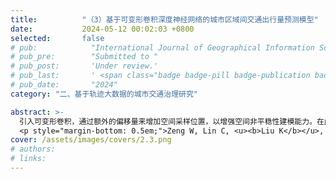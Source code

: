 ```yaml
---
title:          "（3）基于可变形卷积深度神经网络的城市区域间交通出行量预测模型"
date:           2024-05-12 00:02:03 +0800
selected:       false
# pub:            "International Journal of Geographical Information Science (IJGIS)"
# pub_pre:        "Submitted to "
# pub_post:       'Under review.'
# pub_last:       ' <span class="badge badge-pill badge-publication badge-success">Spotlight</span>'
# pub_date:       "2024"
category: "二、基于轨迹大数据的城市交通治理研究"

abstract: >-
  引入可变形卷积，通过额外的偏移量来增加空间采样位置，以增强空间非平稳性建模能力。在此基础上，设计了一个深度可变形卷积残差网络，即DeFlow-Net，以对交通出行量的全局空间依赖性、局部空间非平稳性和时间周期性进行建模。基于BikeNYC和TaxiBJ等数据集的实验表明，本项目提出的DeFlow-Net性能优于图神经网络（GNN）和使用标准卷积的卷积神经网络（CNN）。
  <p style="margin-bottom: 0.5em;">Zeng W, Lin C, <u><b>Liu K</b></u>, et al. Modeling Spatial Non-stationarity via Deformable Convolutions for Deep Traffic Flow Prediction[J]. IEEE Transactions on Knowledge and Data Engineering, 2023, 35 (3): 2796-2808.（中科院二区SCI）<a href='https://doi.org/10.1109/TKDE.2021.3112977' target='_blank'>[paper]</a></p>
cover: /assets/images/covers/2.3.png
# authors:
# links:
---
```

